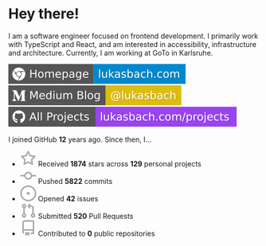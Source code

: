 # Hey there!

I am a software engineer focused on frontend development. I primarily work with TypeScript and React, and am interested in accessibility, infrastructure and architecture. Currently, I am working at GoTo in Karlsruhe.

[![Homepage](./icons/homepage.svg)](https://lukasbach.com)
[![Medium Blog](./icons/medium.svg)](https://medium.com/@lukasbach)
[![My Projects](./icons/projects.svg)](https://lukasbach.com/projects)

I joined GitHub **12** years ago. Since then, I...

- ![](./icons/star.svg) Received **1874** stars across **129** personal projects
- ![](./icons/commit.svg) Pushed **5822** commits
- ![](./icons/issues.svg) Opened **42** issues
- ![](./icons/pr.svg) Submitted **520** Pull Requests
- ![](./icons/repo.svg) Contributed to **0** public repositories
